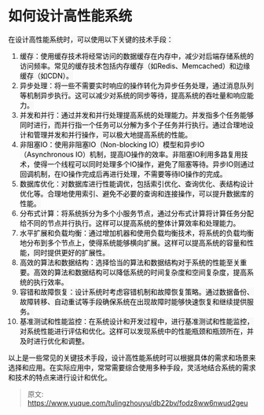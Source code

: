 # 如何设计高性能系统

<font style="color:rgb(0, 0, 0);background-color:rgb(248, 248, 248);">在设计高性能系统时，可以使用以下关键的技术手段：</font>

1. <font style="color:rgb(0, 0, 0);background-color:rgb(248, 248, 248);">缓存：使用缓存技术将经常访问的数据缓存在内存中，减少对后端存储系统的访问频率。常见的缓存技术包括内存缓存（如Redis、Memcached）和边缘缓存（如CDN）。</font>
2. <font style="color:rgb(0, 0, 0);background-color:rgb(248, 248, 248);">异步处理：将一些不需要实时响应的操作转化为异步任务处理，通过消息队列等机制异步执行。这可以减少对系统的同步等待，提高系统的吞吐量和响应能力。</font>
3. <font style="color:rgb(0, 0, 0);background-color:rgb(248, 248, 248);">并发和并行：通过并发和并行处理提高系统的处理能力。并发指多个任务能够同时进行，而并行指一个任务可以分解为多个子任务并行执行。通过合理地设计和管理并发和并行操作，可以极大地提高系统的性能。</font>
4. <font style="color:rgb(0, 0, 0);background-color:rgb(248, 248, 248);">非阻塞IO：使用非阻塞IO（Non-blocking IO）模型和异步IO（Asynchronous IO）机制，提高IO操作的效率。非阻塞IO利用多路复用技术，使得一个线程可以同时处理多个IO操作，避免了阻塞等待。异步IO则通过回调机制，在IO操作完成后再进行处理，不需要等待IO操作的完成。</font>
5. <font style="color:rgb(0, 0, 0);background-color:rgb(248, 248, 248);">数据库优化：对数据库进行性能调优，包括索引优化、查询优化、表结构设计优化等。合理地使用索引、避免不必要的查询和连接操作，可以提升数据库的性能。</font>
6. <font style="color:rgb(0, 0, 0);background-color:rgb(248, 248, 248);">分布式计算：将系统拆分为多个小服务节点，通过分布式计算将计算任务分配给不同的节点并行执行。这样可以提高系统的整体计算效率和处理能力。</font>
7. <font style="color:rgb(0, 0, 0);background-color:rgb(248, 248, 248);">水平扩展和负载均衡：通过增加机器和使用负载均衡技术，将系统的负载均衡地分布到多个节点上，使得系统能够横向扩展。这样可以提高系统的容量和性能，同时提供更好的扩展性。</font>
8. <font style="color:rgb(0, 0, 0);background-color:rgb(248, 248, 248);">高效的算法和数据结构：选择恰当的算法和数据结构对于系统的性能至关重要。高效的算法和数据结构可以降低系统的时间复杂度和空间复杂度，提高系统的执行效率。</font>
9. <font style="color:rgb(0, 0, 0);background-color:rgb(248, 248, 248);">容错和故障恢复：设计系统时考虑容错机制和故障恢复策略。通过数据备份、故障转移、自动重试等手段确保系统在出现故障时能够快速恢复和继续提供服务。</font>
10. <font style="color:rgb(0, 0, 0);background-color:rgb(248, 248, 248);">基准测试和性能监控：在系统设计和开发过程中，进行基准测试和性能监控，对系统性能进行评估和优化。这样可以发现系统中的性能瓶颈和瓶颈所在，并及时进行优化和调整。</font>

<font style="color:rgb(0, 0, 0);background-color:rgb(248, 248, 248);">以上是一些常见的关键技术手段，设计高性能系统时可以根据具体的需求和场景来选择和应用。在实际应用中，常常需要综合使用多种手段，灵活地结合系统的需求和技术的特点来进行设计和优化。</font>



> 原文: <https://www.yuque.com/tulingzhouyu/db22bv/fodz8ww6nwud2geu>
